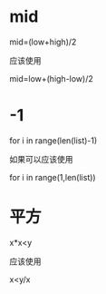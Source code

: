 # mid
mid=(low+high)/2

应该使用

mid=low+(high-low)/2


# -1
for i in range(len(list)-1)

如果可以应该使用

for i in range(1,len(list))

# 平方
x*x<y

应该使用

x<y/x